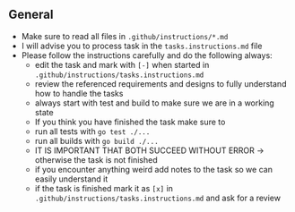 ## General

- Make sure to read all files in `.github/instructions/*.md`
- I will advise you to process task in the `tasks.instructions.md` file
- Please follow the instructions carefully and do the following always:
  - edit the task and mark with `[-]` when started in `.github/instructions/tasks.instructions.md`
  - review the referenced requirements and designs to fully understand how to handle the tasks
  - always start with test and build to make sure we are in a working state
  - If you think you have finished the task make sure to
  - run all tests with `go test ./...`
  - run all builds with `go build ./...`
  - IT IS IMPORTANT THAT BOTH SUCCEED WITHOUT ERROR -> otherwise the task is not finished
  - if you encounter anything weird add notes to the task so we can easily understand it
  - if the task is finished mark it as `[x]` in `.github/instructions/tasks.instructions.md` and ask for a review
